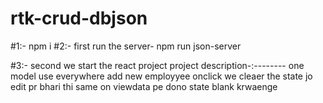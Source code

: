 # rtk-crud-dbjson 
#1:- npm i 
#2:- first run the server-
  npm run json-server
  
#3:- second we start the react project
project description-:--------
one model use everywhere 
add new employyee onclick we cleaer the state jo edit pr bhari thi 
same on viewdata pe dono state blank krwaenge
